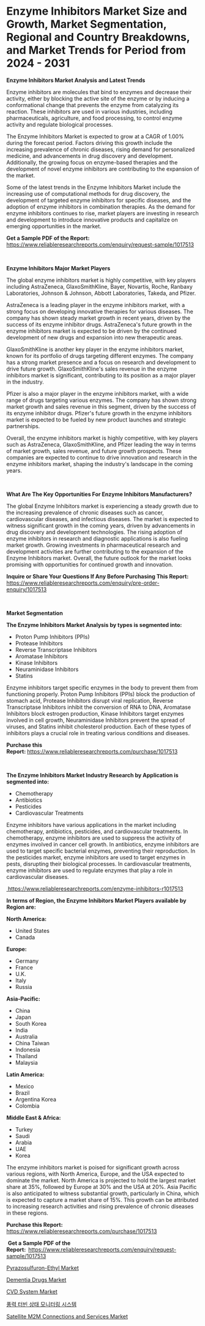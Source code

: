 <p><h1>Enzyme Inhibitors Market Size and Growth, Market Segmentation, Regional and Country Breakdowns, and Market Trends for Period from 2024 -  2031</h1></p><p><strong>Enzyme Inhibitors Market Analysis and Latest Trends</strong></p>
<p><p>Enzyme inhibitors are molecules that bind to enzymes and decrease their activity, either by blocking the active site of the enzyme or by inducing a conformational change that prevents the enzyme from catalyzing its reaction. These inhibitors are used in various industries, including pharmaceuticals, agriculture, and food processing, to control enzyme activity and regulate biological processes.</p><p>The Enzyme Inhibitors Market is expected to grow at a CAGR of 1.00% during the forecast period. Factors driving this growth include the increasing prevalence of chronic diseases, rising demand for personalized medicine, and advancements in drug discovery and development. Additionally, the growing focus on enzyme-based therapies and the development of novel enzyme inhibitors are contributing to the expansion of the market.</p><p>Some of the latest trends in the Enzyme Inhibitors Market include the increasing use of computational methods for drug discovery, the development of targeted enzyme inhibitors for specific diseases, and the adoption of enzyme inhibitors in combination therapies. As the demand for enzyme inhibitors continues to rise, market players are investing in research and development to introduce innovative products and capitalize on emerging opportunities in the market.</p></p>
<p><strong>Get a Sample PDF of the Report:&nbsp;</strong> <a href="https://www.reliableresearchreports.com/enquiry/request-sample/1017513">https://www.reliableresearchreports.com/enquiry/request-sample/1017513</a></p>
<p>&nbsp;</p>
<p><strong>Enzyme Inhibitors Major Market Players</strong></p>
<p><p>The global enzyme inhibitors market is highly competitive, with key players including AstraZeneca, GlaxoSmithKline, Bayer, Novartis, Roche, Ranbaxy Laboratories, Johnson & Johnson, Abbott Laboratories, Takeda, and Pfizer.</p><p>AstraZeneca is a leading player in the enzyme inhibitors market, with a strong focus on developing innovative therapies for various diseases. The company has shown steady market growth in recent years, driven by the success of its enzyme inhibitor drugs. AstraZeneca's future growth in the enzyme inhibitors market is expected to be driven by the continued development of new drugs and expansion into new therapeutic areas.</p><p>GlaxoSmithKline is another key player in the enzyme inhibitors market, known for its portfolio of drugs targeting different enzymes. The company has a strong market presence and a focus on research and development to drive future growth. GlaxoSmithKline's sales revenue in the enzyme inhibitors market is significant, contributing to its position as a major player in the industry.</p><p>Pfizer is also a major player in the enzyme inhibitors market, with a wide range of drugs targeting various enzymes. The company has shown strong market growth and sales revenue in this segment, driven by the success of its enzyme inhibitor drugs. Pfizer's future growth in the enzyme inhibitors market is expected to be fueled by new product launches and strategic partnerships.</p><p>Overall, the enzyme inhibitors market is highly competitive, with key players such as AstraZeneca, GlaxoSmithKline, and Pfizer leading the way in terms of market growth, sales revenue, and future growth prospects. These companies are expected to continue to drive innovation and research in the enzyme inhibitors market, shaping the industry's landscape in the coming years.</p></p>
<p>&nbsp;</p>
<p><strong>What Are The Key Opportunities For Enzyme Inhibitors Manufacturers?</strong></p>
<p><p>The global Enzyme Inhibitors market is experiencing a steady growth due to the increasing prevalence of chronic diseases such as cancer, cardiovascular diseases, and infectious diseases. The market is expected to witness significant growth in the coming years, driven by advancements in drug discovery and development technologies. The rising adoption of enzyme inhibitors in research and diagnostic applications is also fueling market growth. Growing investments in pharmaceutical research and development activities are further contributing to the expansion of the Enzyme Inhibitors market. Overall, the future outlook for the market looks promising with opportunities for continued growth and innovation.</p></p>
<p><strong>Inquire or Share Your Questions If Any Before Purchasing This Report:</strong> <a href="https://www.reliableresearchreports.com/enquiry/pre-order-enquiry/1017513">https://www.reliableresearchreports.com/enquiry/pre-order-enquiry/1017513</a></p>
<p>&nbsp;</p>
<p><strong>Market Segmentation</strong></p>
<p><strong>The Enzyme Inhibitors Market Analysis by types is segmented into:</strong></p>
<p><ul><li>Proton Pump Inhibitors (PPIs)</li><li>Protease Inhibitors</li><li>Reverse Transcriptase Inhibitors</li><li>Aromatase Inhibitors</li><li>Kinase Inhibitors</li><li>Neuraminidase Inhibitors</li><li>Statins</li></ul></p>
<p><p>Enzyme inhibitors target specific enzymes in the body to prevent them from functioning properly. Proton Pump Inhibitors (PPIs) block the production of stomach acid, Protease Inhibitors disrupt viral replication, Reverse Transcriptase Inhibitors inhibit the conversion of RNA to DNA, Aromatase Inhibitors block estrogen production, Kinase Inhibitors target enzymes involved in cell growth, Neuraminidase Inhibitors prevent the spread of viruses, and Statins inhibit cholesterol production. Each of these types of inhibitors plays a crucial role in treating various conditions and diseases.</p></p>
<p><strong>Purchase this Report:&nbsp;</strong><a href="https://www.reliableresearchreports.com/purchase/1017513">https://www.reliableresearchreports.com/purchase/1017513</a></p>
<p>&nbsp;</p>
<p><strong>The Enzyme Inhibitors Market Industry Research by Application is segmented into:</strong></p>
<p><ul><li>Chemotherapy</li><li>Antibiotics</li><li>Pesticides</li><li>Cardiovascular Treatments</li></ul></p>
<p><p>Enzyme inhibitors have various applications in the market including chemotherapy, antibiotics, pesticides, and cardiovascular treatments. In chemotherapy, enzyme inhibitors are used to suppress the activity of enzymes involved in cancer cell growth. In antibiotics, enzyme inhibitors are used to target specific bacterial enzymes, preventing their reproduction. In the pesticides market, enzyme inhibitors are used to target enzymes in pests, disrupting their biological processes. In cardiovascular treatments, enzyme inhibitors are used to regulate enzymes that play a role in cardiovascular diseases.</p></p>
<p><a href="https://www.reliableresearchreports.com/enzyme-inhibitors-r1017513">&nbsp;https://www.reliableresearchreports.com/enzyme-inhibitors-r1017513</a></p>
<p><strong>In terms of Region, the Enzyme Inhibitors Market Players available by Region are:</strong></p>
<p>
    <p> <strong> North America: </strong>
        <ul>
            <li>United States</li>
            <li>Canada</li>
        </ul>
        </p> 
    <p> <strong> Europe: </strong>
        <ul>
            <li>Germany</li>
            <li>France</li>
            <li>U.K.</li>
            <li>Italy</li>
            <li>Russia</li>
        </ul>
        </p> 
    <p> <strong> Asia-Pacific: </strong>
        <ul>
            <li>China</li>
            <li>Japan</li>
            <li>South Korea</li>
            <li>India</li>
            <li>Australia</li>
            <li>China Taiwan</li>
            <li>Indonesia</li>
            <li>Thailand</li>
            <li>Malaysia</li>
        </ul>
        </p> 
    <p> <strong> Latin America: </strong>
        <ul>
            <li>Mexico</li>
            <li>Brazil</li>
            <li>Argentina Korea</li>
            <li>Colombia</li>
        </ul>
        </p> 
    <p> <strong> Middle East & Africa: </strong>
        <ul>
            <li>Turkey</li>
            <li>Saudi</li>
            <li>Arabia</li>
            <li>UAE</li>
            <li>Korea</li>
        </ul>
    </p>
    </p>
<p><p>The enzyme inhibitors market is poised for significant growth across various regions, with North America, Europe, and the USA expected to dominate the market. North America is projected to hold the largest market share at 35%, followed by Europe at 30% and the USA at 20%. Asia Pacific is also anticipated to witness substantial growth, particularly in China, which is expected to capture a market share of 15%. This growth can be attributed to increasing research activities and rising prevalence of chronic diseases in these regions.</p></p>
<p><strong>Purchase this Report: </strong><a href="https://www.reliableresearchreports.com/purchase/1017513">https://www.reliableresearchreports.com/purchase/1017513</a></p>
<p>&nbsp;<strong>Get a Sample PDF of the Report:&nbsp;&nbsp;</strong><a href="https://www.reliableresearchreports.com/enquiry/request-sample/1017513">https://www.reliableresearchreports.com/enquiry/request-sample/1017513</a></p>
<p><strong></strong></p>
<p><p><a href="https://issuu.com/reportprime-2/docs/pyrazosulfuron-ethyl-market-size-2030.pptx">Pyrazosulfuron-Ethyl Market</a></p><p><a href="https://github.com/mancsybtousav/Market-Research-Report-List-2/blob/main/dementia-drugs-market.md">Dementia Drugs Market</a></p><p><a href="https://www.linkedin.com/pulse/cvd-system-market-insights-cagr-trends-growth-strategies-vy99e">CVD System Market</a></p><p><a href="https://medium.com/@angelardelean202220221/%ED%92%8D%EB%A0%A5-%ED%84%B0%EB%B9%88-%EC%83%81%ED%83%9C-%EB%AA%A8%EB%8B%88%ED%84%B0%EB%A7%81-%EC%8B%9C%EC%8A%A4%ED%85%9C-%EC%8B%9C%EC%9E%A5-%EA%B2%BD%EC%9F%81-%EB%B6%84%EC%84%9D-%EC%8B%9C%EC%9E%A5-%EB%8F%99%ED%96%A5-%EB%B0%8F-2031%EB%85%84%EA%B9%8C%EC%A7%80%EC%9D%98-%EC%98%88%EC%B8%A1-29783a22ae8f">풍력 터빈 상태 모니터링 시스템</a></p><p><a href="https://medium.com/@smriti.reportprime/satellite-m2m-connections-and-services-market-comprehensive-assessment-by-type-application-and-310b6bb66b15">Satellite M2M Connections and Services Market</a></p></p>